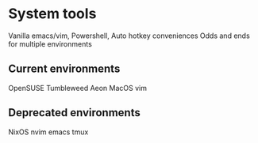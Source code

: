 # System tools

Vanilla emacs/vim, Powershell, Auto hotkey conveniences
Odds and ends for multiple environments

## Current environments

OpenSUSE Tumbleweed Aeon
MacOS
vim

## Deprecated environments

NixOS
nvim
emacs
tmux
